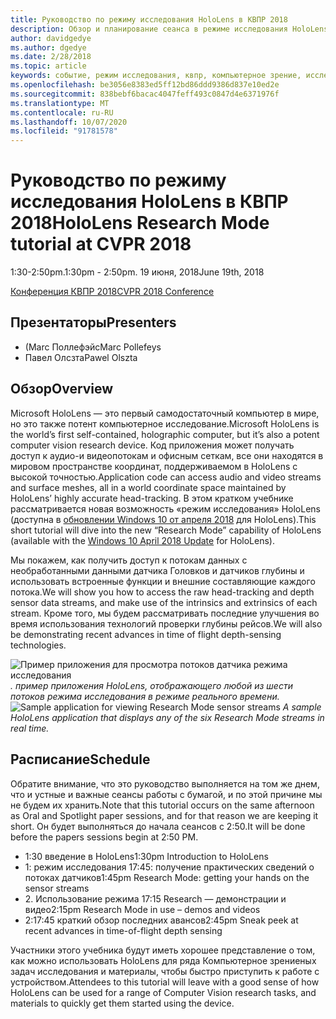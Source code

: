 ```yaml
---
title: Руководство по режиму исследования HoloLens в КВПР 2018
description: Обзор и планирование сеанса в режиме исследования HoloLens, который будет доставлен на конференцию КВПР с 19 июня 2018 г.
author: davidgedye
ms.author: dgedye
ms.date: 2/28/2018
ms.topic: article
keywords: событие, режим исследования, квпр, компьютерное зрение, исследование, HoloLens
ms.openlocfilehash: be3056e8383ed5ff12bd86ddd9386d837e10ed2e
ms.sourcegitcommit: 838bebf6bacac4047feff493c0847d4e6371976f
ms.translationtype: MT
ms.contentlocale: ru-RU
ms.lasthandoff: 10/07/2020
ms.locfileid: "91781578"
---
```

# <a name="hololens-research-mode-tutorial-at-cvpr-2018"></a><span data-ttu-id="7ff77-104">Руководство по режиму исследования HoloLens в КВПР 2018</span><span class="sxs-lookup"><span data-stu-id="7ff77-104">HoloLens Research Mode tutorial at CVPR 2018</span></span>
<span data-ttu-id="7ff77-105">1:30-2:50pm.</span><span class="sxs-lookup"><span data-stu-id="7ff77-105">1:30pm - 2:50pm.</span></span> <span data-ttu-id="7ff77-106">19 июня, 2018</span><span class="sxs-lookup"><span data-stu-id="7ff77-106">June 19th, 2018</span></span>

[<span data-ttu-id="7ff77-107">Конференция КВПР 2018</span><span class="sxs-lookup"><span data-stu-id="7ff77-107">CVPR 2018 Conference</span></span>](https://cvpr2018.thecvf.com/)

## <a name="presenters"></a><span data-ttu-id="7ff77-108">Презентаторы</span><span class="sxs-lookup"><span data-stu-id="7ff77-108">Presenters</span></span>
* <span data-ttu-id="7ff77-109">(Marc Поллефэйс</span><span class="sxs-lookup"><span data-stu-id="7ff77-109">Marc Pollefeys</span></span>
* <span data-ttu-id="7ff77-110">Павел Олсзта</span><span class="sxs-lookup"><span data-stu-id="7ff77-110">Pawel Olszta</span></span>

## <a name="overview"></a><span data-ttu-id="7ff77-111">Обзор</span><span class="sxs-lookup"><span data-stu-id="7ff77-111">Overview</span></span>
<span data-ttu-id="7ff77-112">Microsoft HoloLens — это первый самодостаточный компьютер в мире, но это также потент компьютерное исследование.</span><span class="sxs-lookup"><span data-stu-id="7ff77-112">Microsoft HoloLens is the world’s first self-contained, holographic computer, but it’s also a potent computer vision research device.</span></span>
<span data-ttu-id="7ff77-113">Код приложения может получать доступ к аудио-и видеопотокам и офисным сеткам, все они находятся в мировом пространстве координат, поддерживаемом в HoloLens с высокой точностью.</span><span class="sxs-lookup"><span data-stu-id="7ff77-113">Application code can access audio and video streams and surface meshes, all in a world coordinate space maintained by HoloLens’ highly accurate head-tracking.</span></span> <span data-ttu-id="7ff77-114">В этом кратком учебнике рассматривается новая возможность «режим исследования» HoloLens (доступна в [обновлении Windows 10 от апреля 2018](https://docs.microsoft.com/windows/mixed-reality/enthusiast-guide/release-notes-april-2018) для HoloLens).</span><span class="sxs-lookup"><span data-stu-id="7ff77-114">This short tutorial will dive into the new “Research Mode” capability of HoloLens (available with the [Windows 10 April 2018 Update](https://docs.microsoft.com/windows/mixed-reality/enthusiast-guide/release-notes-april-2018) for HoloLens).</span></span>

<span data-ttu-id="7ff77-115">Мы покажем, как получить доступ к потокам данных с необработанными данными датчика Головков и датчиков глубины и использовать встроенные функции и внешние составляющие каждого потока.</span><span class="sxs-lookup"><span data-stu-id="7ff77-115">We will show you how to access the raw head-tracking and depth sensor data streams, and make use of the intrinsics and extrinsics of each stream.</span></span>  <span data-ttu-id="7ff77-116">Кроме того, мы будем рассматривать последние улучшения во время использования технологий проверки глубины рейсов.</span><span class="sxs-lookup"><span data-stu-id="7ff77-116">We will also be demonstrating recent advances in time of flight depth-sensing technologies.</span></span>

<span data-ttu-id="7ff77-117">![Пример приложения для просмотра потоков датчика режима исследования ](../develop/platform-capabilities-and-apis/images/sensor-stream-viewer.jpg)
 *. пример приложения HoloLens, отображающего любой из шести потоков режима исследования в режиме реального времени.*</span><span class="sxs-lookup"><span data-stu-id="7ff77-117">![Sample application for viewing Research Mode sensor streams](../develop/platform-capabilities-and-apis/images/sensor-stream-viewer.jpg)
*A sample HoloLens application that displays any of the six Research Mode streams in real time.*</span></span>

## <a name="schedule"></a><span data-ttu-id="7ff77-118">Расписание</span><span class="sxs-lookup"><span data-stu-id="7ff77-118">Schedule</span></span>
<span data-ttu-id="7ff77-119">Обратите внимание, что это руководство выполняется на том же днем, что и устные и важные сеансы работы с бумагой, и по этой причине мы не будем их хранить.</span><span class="sxs-lookup"><span data-stu-id="7ff77-119">Note that this tutorial occurs on the same afternoon as Oral and Spotlight paper sessions, and for that reason we are keeping it short.</span></span>
<span data-ttu-id="7ff77-120">Он будет выполняться до начала сеансов с 2:50.</span><span class="sxs-lookup"><span data-stu-id="7ff77-120">It will be done before the papers sessions begin at 2:50 PM.</span></span>

- <span data-ttu-id="7ff77-121">1:30 введение в HoloLens</span><span class="sxs-lookup"><span data-stu-id="7ff77-121">1:30pm   Introduction to HoloLens</span></span> 
- <span data-ttu-id="7ff77-122">1: режим исследования 17:45: получение практических сведений о потоках датчиков</span><span class="sxs-lookup"><span data-stu-id="7ff77-122">1:45pm   Research Mode: getting your hands on the sensor streams</span></span> 
- <span data-ttu-id="7ff77-123">2. Использование режима 17:15 Research — демонстрации и видео</span><span class="sxs-lookup"><span data-stu-id="7ff77-123">2:15pm   Research Mode in use – demos and videos</span></span> 
- <span data-ttu-id="7ff77-124">2:17:45 краткий обзор последних авансов</span><span class="sxs-lookup"><span data-stu-id="7ff77-124">2:45pm   Sneak peek at recent advances in time-of-flight depth sensing</span></span> 

<span data-ttu-id="7ff77-125">Участники этого учебника будут иметь хорошее представление о том, как можно использовать HoloLens для ряда Компьютерное зрениеных задач исследования и материалы, чтобы быстро приступить к работе с устройством.</span><span class="sxs-lookup"><span data-stu-id="7ff77-125">Attendees to this tutorial will leave with a good sense of how HoloLens can be used for a range of Computer Vision research tasks, and materials to quickly get them started using the device.</span></span>
